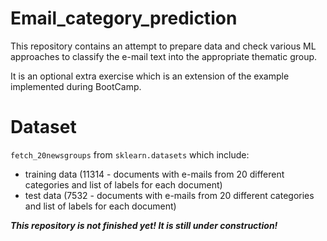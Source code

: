 # Email_category_prediction

This repository contains an attempt to prepare data and check various ML approaches to classify the e-mail text into 
the appropriate thematic group.

It is an optional extra exercise which is an extension of the example implemented during BootCamp. 

# Dataset

`fetch_20newsgroups` from `sklearn.datasets` which include: 
- training data (11314 - documents with e-mails from 20 different categories and list of labels for each document)
- test data (7532 - documents with e-mails from 20 different categories and list of labels for each document)

***This repository is not finished yet!
It is still under construction!***